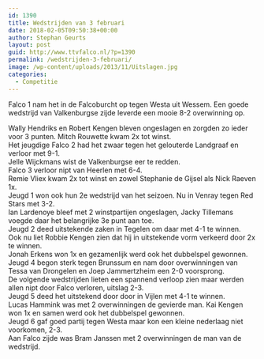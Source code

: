 ```yaml
---
id: 1390
title: Wedstrijden van 3 februari
date: 2018-02-05T09:50:38+00:00
author: Stephan Geurts
layout: post
guid: http://www.ttvfalco.nl/?p=1390
permalink: /wedstrijden-3-februari/
image: /wp-content/uploads/2013/11/Uitslagen.jpg
categories:
  - Competitie
---
```

Falco 1 nam het in de Falcoburcht op tegen Westa uit Wessem. Een goede wedstrijd van Valkenburgse zijde leverde een mooie 8-2 overwinning op.

<div>
  Wally Hendriks en Robert Kengen bleven ongeslagen en zorgden zo ieder voor 3 punten. Mitch Rouwette kwam 2x tot winst.
</div>

<div>
</div>

<div>
  Het jeugdige Falco 2 had het zwaar tegen het gelouterde Landgraaf en verloor met 9-1.
</div>

<div>
  Jelle Wijckmans wist de Valkenburgse eer te redden.
</div>

<div>
</div>

<div>
  Falco 3 verloor nipt van Heerlen met 6-4.
</div>

<div>
  Remie Vliex kwam 2x tot winst en zowel Stephanie de Gijsel als Nick Raeven 1x.
</div>

<div>
</div>

<div>
  Jeugd 1 won ook hun 2e wedstrijd van het seizoen. Nu in Venray tegen Red Stars met 3-2.
</div>

<div>
  Ian Lardenoye bleef met 2 winstpartijen ongeslagen, Jacky Tillemans voegde daar het belangrijke 3e punt aan toe.
</div>

<div>
</div>

<div>
  Jeugd 2 deed uitstekende zaken in Tegelen om daar met 4-1 te winnen.
</div>

<div>
  Ook nu liet Robbie Kengen zien dat hij in uitstekende vorm verkeerd door 2x te winnen.
</div>

<div>
  Jonah Erkens won 1x en gezamenlijk werd ook het dubbelspel gewonnen.
</div>

<div>
</div>

<div>
  Jeugd 4 begon sterk tegen Brunssum en nam door overwinningen van Tessa van Drongelen en Joep Jammertzheim een 2-0 voorsprong.
</div>

<div>
  De volgende wedstrijden lieten een spannend verloop zien maar werden allen nipt door Falco verloren, uitslag 2-3.
</div>

<div>
</div>

<div>
  Jeugd 5 deed het uitstekend door door in Vijlen met 4-1 te winnen.
</div>

<div>
  Lucas Hammink was met 2 overwinningen de gevierde man. Kai Kengen won 1x en samen werd ook het dubbelspel gewonnen.
</div>

<div>
</div>

<div>
  Jeugd 6 gaf goed partij tegen Westa maar kon een kleine nederlaag niet voorkomen, 2-3.
</div>

<div>
  Aan Falco zijde was Bram Janssen met 2 overwinningen de man van de wedstrijd.
</div>
